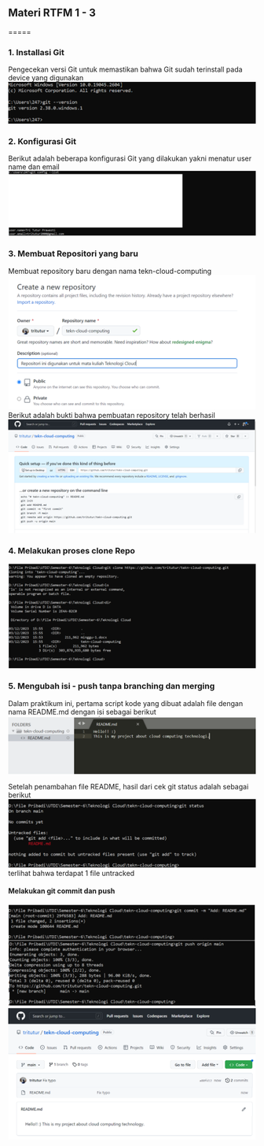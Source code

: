 ## Materi RTFM 1 - 3
=====
### 1. Installasi Git
Pengecekan versi Git untuk memastikan bahwa Git sudah terinstall pada device yang digunakan</br>
<img src="https://github.com/tritutur/tekn-cloud-computing/blob/main/minggu-01/image-01.png"/></br>

### 2. Konfigurasi Git
Berikut adalah beberapa konfigurasi Git yang dilakukan yakni menatur user name dan email</br>
<img src="https://github.com/tritutur/tekn-cloud-computing/blob/main/minggu-01/image-02.png"/></br>

### 3. Membuat Repositori yang baru
Membuat repository baru dengan nama tekn-cloud-computing</br>
<img src="https://github.com/tritutur/tekn-cloud-computing/blob/main/minggu-01/image-03.png"/></br>
Berikut adalah bukti bahwa pembuatan repository telah berhasil</br>
<img src="https://github.com/tritutur/tekn-cloud-computing/blob/main/minggu-01/image-04.png"/></br>

### 4. Melakukan proses clone Repo
<img src="https://github.com/tritutur/tekn-cloud-computing/blob/main/minggu-01/image-05.png"/></br>

### 5. Mengubah isi  - push tanpa branching dan merging
Dalam praktikum ini, pertama script kode yang dibuat adalah file dengan nama README.md dengan isi sebagai berikut </br>
<img src="https://github.com/tritutur/tekn-cloud-computing/blob/main/minggu-01/image-06.png"/></br>

Setelah penambahan file README, hasil dari cek git status adalah sebagai berikut </br>
<img src="https://github.com/tritutur/tekn-cloud-computing/blob/main/minggu-01/image-07.png" /></br>
terlihat bahwa terdapat 1 file untracked</br>


#### Melakukan git commit dan push
<img src="https://github.com/tritutur/tekn-cloud-computing/blob/main/minggu-01/image-09.png"/></br>
<img src="https://github.com/tritutur/tekn-cloud-computing/blob/main/minggu-01/image-10.png"/></br>

